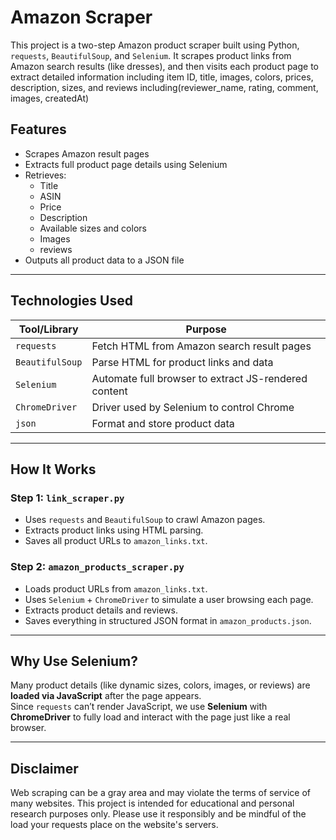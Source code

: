 # Amazon Scraper

This project is a two-step Amazon product scraper built using Python, `requests`, `BeautifulSoup`, and `Selenium`. It scrapes product links from Amazon search results (like dresses), and then visits each product page to extract detailed information including item ID, title, images, colors, prices, description, sizes, and reviews including(reviewer_name, rating, comment, images, createdAt)



## Features

- Scrapes Amazon result pages
- Extracts full product page details using Selenium
- Retrieves:
  - Title
  - ASIN
  - Price
  - Description
  - Available sizes and colors
  - Images
  - reviews
- Outputs all product data to a JSON file

---

## Technologies Used

| Tool/Library        | Purpose                                       |
|---------------------|-----------------------------------------------|
| `requests`          | Fetch HTML from Amazon search result pages   |
| `BeautifulSoup`     | Parse HTML for product links and data         |
| `Selenium`          | Automate full browser to extract JS-rendered content |
| `ChromeDriver`      | Driver used by Selenium to control Chrome     |
| `json`              | Format and store product data                 |

---

## How It Works

### Step 1: `link_scraper.py`

- Uses `requests` and `BeautifulSoup` to crawl Amazon pages.
- Extracts product links using HTML parsing.
- Saves all product URLs to `amazon_links.txt`.

### Step 2: `amazon_products_scraper.py`

- Loads product URLs from `amazon_links.txt`.
- Uses `Selenium` + `ChromeDriver` to simulate a user browsing each page.
- Extracts product details and reviews.
- Saves everything in structured JSON format in `amazon_products.json`.

---

## Why Use Selenium?

Many product details (like dynamic sizes, colors, images, or reviews) are **loaded via JavaScript** after the page appears.  
Since `requests` can’t render JavaScript, we use **Selenium** with **ChromeDriver** to fully load and interact with the page just like a real browser.

---

## Disclaimer
Web scraping can be a gray area and may violate the terms of service of many websites. This project is intended for educational and personal research purposes only. Please use it responsibly and be mindful of the load your requests place on the website's servers.

